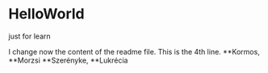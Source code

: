 # HelloWorld
just for learn

I change now the content of the readme file. This is the 4th line.
**Kormos, 
**Morzsi
**Szerényke, 
**Lukrécia
